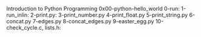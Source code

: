 Introduction to Python Programming
0x00-python-hello_world
0-run:
1-run_inlin:
2-print.py:
3-print_number.py
4-print_float.py
5-print_string.py
6-concat.py
7-edges.py
8-concat_edges.py
9-easter_egg.py
10-check_cycle.c, lists.h:
